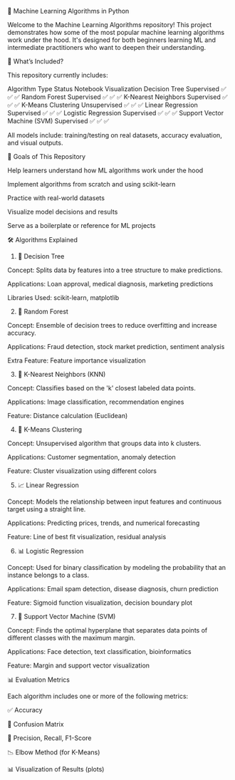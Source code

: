 🧠 Machine Learning Algorithms in Python

Welcome to the Machine Learning Algorithms repository!
This project demonstrates how some of the most popular machine learning algorithms work under the hood. It's designed for both beginners learning ML and intermediate practitioners who want to deepen their understanding.

📌 What’s Included?

This repository currently includes:

Algorithm	Type	Status	Notebook	Visualization
Decision Tree	Supervised	✅	✅	✅
Random Forest	Supervised	✅	✅	✅
K-Nearest Neighbors	Supervised	✅	✅	✅
K-Means Clustering	Unsupervised	✅	✅	✅
Linear Regression	Supervised	✅	✅	✅
Logistic Regression	Supervised	✅	✅	✅
Support Vector Machine (SVM)	Supervised	✅	✅	✅

All models include: training/testing on real datasets, accuracy evaluation, and visual outputs.

🎯 Goals of This Repository

Help learners understand how ML algorithms work under the hood

Implement algorithms from scratch and using scikit-learn

Practice with real-world datasets

Visualize model decisions and results

Serve as a boilerplate or reference for ML projects

🛠 Algorithms Explained
1. 🌳 Decision Tree

Concept: Splits data by features into a tree structure to make predictions.

Applications: Loan approval, medical diagnosis, marketing predictions

Libraries Used: scikit-learn, matplotlib

2. 🌲 Random Forest

Concept: Ensemble of decision trees to reduce overfitting and increase accuracy.

Applications: Fraud detection, stock market prediction, sentiment analysis

Extra Feature: Feature importance visualization

3. 👥 K-Nearest Neighbors (KNN)

Concept: Classifies based on the 'k' closest labeled data points.

Applications: Image classification, recommendation engines

Feature: Distance calculation (Euclidean)

4. 🔵 K-Means Clustering

Concept: Unsupervised algorithm that groups data into k clusters.

Applications: Customer segmentation, anomaly detection

Feature: Cluster visualization using different colors

5. 📈 Linear Regression

Concept: Models the relationship between input features and continuous target using a straight line.

Applications: Predicting prices, trends, and numerical forecasting

Feature: Line of best fit visualization, residual analysis

6. 📊 Logistic Regression

Concept: Used for binary classification by modeling the probability that an instance belongs to a class.

Applications: Email spam detection, disease diagnosis, churn prediction

Feature: Sigmoid function visualization, decision boundary plot

7. 📐 Support Vector Machine (SVM)

Concept: Finds the optimal hyperplane that separates data points of different classes with the maximum margin.

Applications: Face detection, text classification, bioinformatics

Feature: Margin and support vector visualization

📊 Evaluation Metrics

Each algorithm includes one or more of the following metrics:

✅ Accuracy

🔁 Confusion Matrix

📐 Precision, Recall, F1-Score

📉 Elbow Method (for K-Means)

📊 Visualization of Results (plots)
